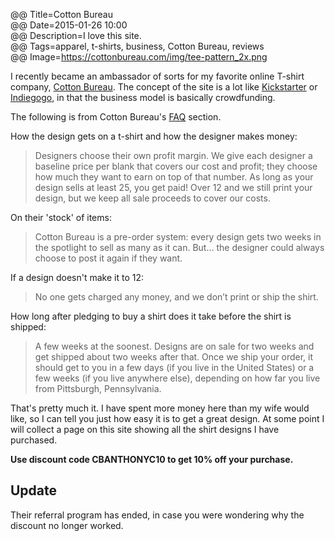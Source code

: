 @@ Title=Cotton Bureau  
@@ Date=2015-01-26 10:00  
@@ Description=I love this site.  
@@ Tags=apparel, t-shirts, business, Cotton Bureau, reviews    
@@ Image=https://cottonbureau.com/img/tee-pattern_2x.png  

I recently became an ambassador of sorts for my favorite online T-shirt company, [Cotton Bureau][cottonbureau]. The concept of the site is a lot like [Kickstarter][kickstarter] or [Indiegogo][indiegogo], in that the business model is basically crowdfunding.

The following is from Cotton Bureau's [FAQ][cottonbureau 2] section.

How the design gets on a t-shirt and how the designer makes money:
>Designers choose their own profit margin. We give each designer a baseline price per blank that covers our cost and profit; they choose how much they want to earn on top of that number. As long as your design sells at least 25, you get paid! Over 12 and we still print your design, but we keep all sale proceeds to cover our costs.

On their 'stock' of items:
>Cotton Bureau is a pre-order system: every design gets two weeks in the spotlight to sell as many as it can. But… the designer could always choose to post it again if they want.

If a design doesn't make it to 12:
>No one gets charged any money, and we don’t print or ship the shirt.

How long after pledging to buy a shirt does it take before the shirt is shipped:
>A few weeks at the soonest. Designs are on sale for two weeks and get shipped about two weeks after that. Once we ship your order, it should get to you in a few days (if you live in the United States) or a few weeks (if you live anywhere else), depending on how far you live from Pittsburgh, Pennsylvania.

That's pretty much it. I have spent more money here than my wife would like, so I can tell you just how easy it is to get a great design. At some point I will collect a page on this site showing all the shirt designs I have purchased. 

**Use discount code CBANTHONYC10 to get 10% off your purchase.**

<div class="update">

## Update

Their referral program has ended, in case you were wondering why the discount no longer worked.

</div>

[cottonbureau]: http://www.cottonbureau.com
[cottonbureau 2]: https://cottonbureau.com/faq
[indiegogo]: http://www.indiegogo.com
[kickstarter]: http://www.kickstarter.com